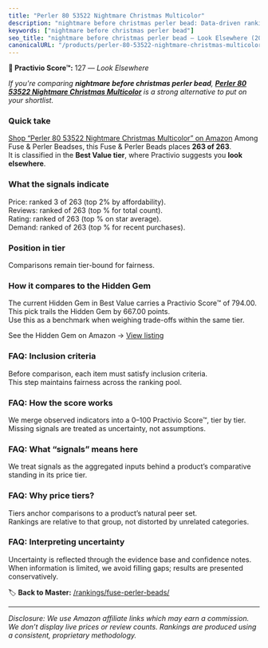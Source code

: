 ```yaml
---
title: "Perler 80 53522 Nightmare Christmas Multicolor"
description: "nightmare before christmas perler bead: Data-driven ranking using the Practivio Score™. Positioned by quality, value, demand, findability, momentum."
keywords: ["nightmare before christmas perler bead"]
seo_title: "nightmare before christmas perler bead — Look Elsewhere (2025)"
canonicalURL: "/products/perler-80-53522-nightmare-christmas-multicolor-B0D362SWX2/"
---
```


**🚫 Practivio Score™:** 127 — _Look Elsewhere_


*If you're comparing **nightmare before christmas perler bead**, **[Perler 80 53522 Nightmare Christmas Multicolor](https://www.amazon.com/dp/B0D362SWX2?tag=practivio-20)** is a strong alternative to put on your shortlist.*
### Quick take
[Shop “Perler 80 53522 Nightmare Christmas Multicolor” on Amazon](https://www.amazon.com/dp/B0D362SWX2?tag=practivio-20)
Among Fuse & Perler Beadses, this Fuse & Perler Beads places **263 of 263**.  
It is classified in the **Best Value tier**, where Practivio suggests you **look elsewhere**.

### What the signals indicate
Price: ranked 3 of 263 (top 2% by affordability).  
Reviews: ranked  of 263 (top % for total count).  
Rating: ranked  of 263 (top % on star average).  
Demand: ranked  of 263 (top % for recent purchases).

### Position in tier
Comparisons remain tier-bound for fairness.

### How it compares to the Hidden Gem
The current Hidden Gem in Best Value carries a Practivio Score™ of 794.00.  
This pick trails the Hidden Gem by 667.00 points.  
Use this as a benchmark when weighing trade-offs within the same tier.  

See the Hidden Gem on Amazon → [View listing](https://www.amazon.com/dp/B004EHYGNC?tag=practivio-20)

### FAQ: Inclusion criteria
Before comparison, each item must satisfy inclusion criteria.  
This step maintains fairness across the ranking pool.

### FAQ: How the score works
We merge observed indicators into a 0–100 Practivio Score™, tier by tier.  
Missing signals are treated as uncertainty, not assumptions.

### FAQ: What “signals” means here
We treat signals as the aggregated inputs behind a product’s comparative standing in its price tier.

### FAQ: Why price tiers?
Tiers anchor comparisons to a product’s natural peer set.  
Rankings are relative to that group, not distorted by unrelated categories.

### FAQ: Interpreting uncertainty
Uncertainty is reflected through the evidence base and confidence notes.  
When information is limited, we avoid filling gaps; results are presented conservatively.


🏷️ **Back to Master:** [/rankings/fuse-perler-beads/](/rankings/fuse-perler-beads/)

---
_Disclosure: We use Amazon affiliate links which may earn a commission. We don’t display live prices or review counts. Rankings are produced using a consistent, proprietary methodology._
